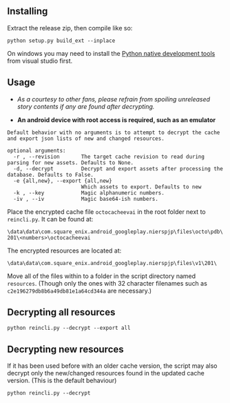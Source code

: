 

## Installing
Extract the release zip, then compile like so:

```python setup.py build_ext --inplace```

On windows you may need to install the [Python native development tools](https://docs.microsoft.com/en-us/visualstudio/python/installing-python-support-in-visual-studio?view=vs-2019#:~:text=Installs%20the%20C%2B%2B%20compiler%20and%20other%20necessary%20components) from visual studio first.

## Usage

* *As a courtesy to other fans, please refrain from spoiling unreleased story contents if any are found after decrypting.*

* **An android device with root access is required, such as an emulator**

```
Default behavior with no arguments is to attempt to decrypt the cache and export json lists of new and changed resources.

optional arguments:
  -r , --revision       The target cache revision to read during parsing for new assets. Defaults to None.
  -d, --decrypt         Decrypt and export assets after processing the database. Defaults to False.
  -e {all,new}, --export {all,new}
                        Which assets to export. Defaults to new
  -k , --key            Magic alphanumeric numbers.
  -iv , --iv            Magic base64-ish numbers.
```

Place the encrypted cache file `octocacheevai` in the root folder next to `reincli.py`.
It can be found at:

`\data\data\com.square_enix.android_googleplay.nierspjp\files\octo\pdb\201\<numbers>\octocacheevai`

The encrypted resources are located at:

`\data\data\com.square_enix.android_googleplay.nierspjp\files\v1\201\`

Move all of the files within to a folder in the script directory named `resources`. (Though only the ones with 32 character filenames such as `c2e196279db8b6a49db81e1a64cd344a` are necessary.)


## Decrypting all resources
```
python reincli.py --decrypt --export all
```

## Decrypting new resources
If it has been used before with an older cache version, the script may also decrypt only the new/changed resources found in the updated cache version.
(This is the default behaviour)
```
python reincli.py --decrypt
```
